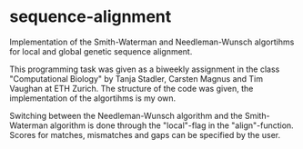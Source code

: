 # sequence-alignment
Implementation of the Smith-Waterman and Needleman-Wunsch algortihms for local and global genetic sequence alignment.

This programming task was given as a biweekly assignment in the class "Computational Biology" by Tanja Stadler, Carsten Magnus and Tim Vaughan at ETH Zurich.
The structure of the code was given, the implementation of the algortihms is my own.

Switching between the Needleman-Wunsch algorithm and the Smith-Waterman algorithm is done through the "local"-flag in the "align"-function.
Scores for matches, mismatches and gaps can be specified by the user.
